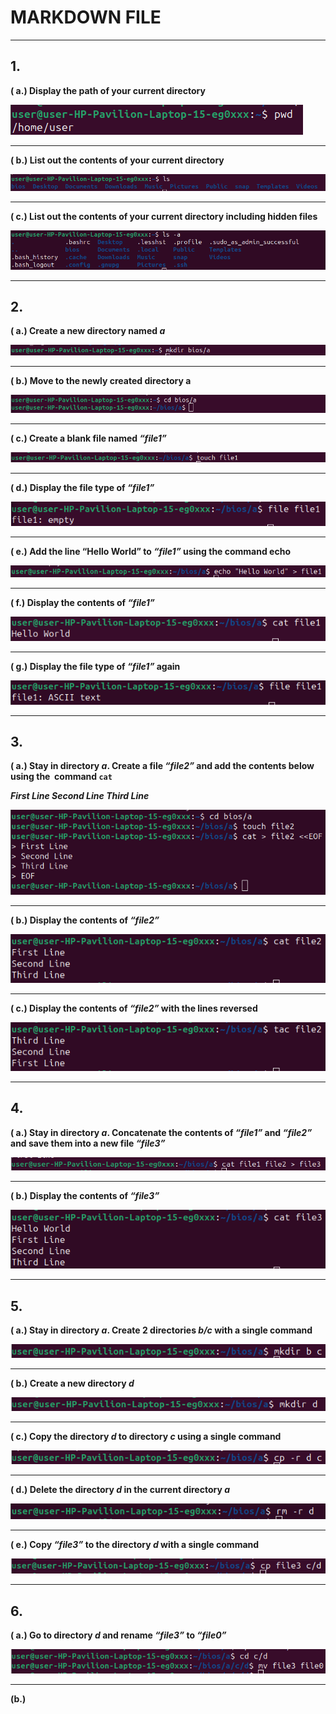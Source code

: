 # MARKDOWN FILE
---
**1.**  
---
**( a.) Display the path of your current directory**  

![1 a](pic/1_a.jpg)  

---

**( b.) List out the contents of your current directory**  

![1 b](pic/1_b.jpg)

---

**( c.) List out the contents of your current directory including hidden files**  

![1 c](pic/1_c.jpg)

---

**2.**  
---
**( a.) Create a new directory named *a***  

![2 a](pic/2_a.jpg)

---

**( b.) Move to the newly created directory a**  

![2 b](pic/2_b.jpg)

---

**( c.) Create a blank file named *“file1”***  

![2 c](pic/2_c.jpg)

---

**( d.) Display the file type of *“file1”***

![2 d](pic/2_d.jpg)

---

**( e.) Add the line “Hello World” to *“file1”* using the command echo**

![2 e](pic/2_e.jpg)

---

**( f.) Display the contents of *“file1”***

![2 f](pic/2_f.jpg)

---

**( g.) Display the file type of *“file1”* again**

![2 g](pic/2_g.jpg)

---

**3.**
---
**( a.) Stay in directory *a*. Create a file *“file2”* and add the contents below using the  command `cat`**

***First Line Second Line Third Line***

![3 a](pic/3_a.jpg)

---

**( b.) Display the contents of *“file2”***

![3 b](pic/3_b.jpg)

---

**( c.) Display the contents of *“file2”* with the lines reversed**

![3 c](pic/3_c.jpg)

---

**4.**
---
**( a.) Stay in directory *a*. Concatenate the contents of *“file1”* and *“file2”* and save them into a new file *“file3”***

![4 a](pic/4_a.jpg)

---

**( b.) Display the contents of *“file3”***

![4 b](pic/4_b.jpg)

---

**5.**
---
**( a.) Stay in directory *a*. Create 2 directories *b/c* with a single command**

![5 a](pic/5_a.jpg)

---

**( b.) Create a new directory *d***

![5 b](pic/5_b.jpg)

---

**( c.) Copy the directory *d* to directory *c* using a single command**

![5 c](pic/5_c.jpg)

---

**( d.) Delete the directory *d* in the current directory *a***

![5 d](pic/5_d.jpg)

---

**( e.) Copy *“file3”* to the directory *d* with a single command**

![5 e](pic/5_e.jpg)

---

**6.**
---
**( a.) Go to directory *d* and rename *“file3”* to *“file0”***

![6 a](pic/6_a.jpg)

---

**(b.)**











